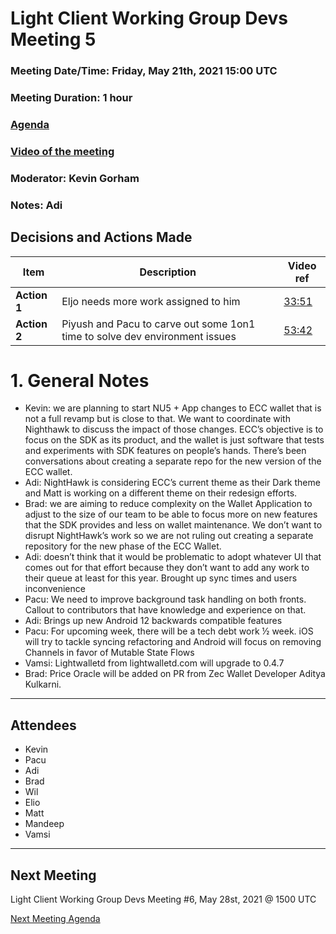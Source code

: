# Light Client Working Group Devs Meeting 5
### Meeting Date/Time: Friday, May 21th, 2021 15:00 UTC
### Meeting Duration: 1 hour
### [Agenda](https://github.com/zcash/lcwg/issues/6)
### [Video of the meeting](not-recorded)
### Moderator: Kevin Gorham
### Notes: Adi

## Decisions and Actions Made
| Item | Description | Video ref |
| ------------- | ----------- | --------- |
| **Action 1**   | Eljo needs more work assigned to him | [33:51](no-video) |   
| **Action 2**   | Piyush and Pacu to carve out some 1on1 time to solve dev environment issues | [53:42](no-video) |    

# 1. General Notes
- Kevin: we are planning to start NU5 + App changes to ECC wallet that is not a full revamp but is close to that. We want to coordinate with Nighthawk to discuss the impact of those changes. ECC’s objective is to focus on the SDK as its product, and the wallet is just software that tests and experiments with SDK features on people’s hands. There’s been conversations about creating a separate repo for the new version of the ECC wallet. 
- Adi: NightHawk is considering ECC’s current theme as their Dark theme and Matt is working on a different theme on their redesign efforts. 
- Brad: we are aiming to reduce complexity on the Wallet Application to adjust to the size of our team to be able to focus more on new features that the SDK provides and less on wallet maintenance. We don’t want to disrupt NightHawk’s work so we are not ruling out creating a separate repository for the new phase of the ECC Wallet. 
- Adi: doesn’t think that it would be problematic to adopt whatever UI that comes out for that effort because they don’t want to add any work to their queue at least for this year. Brought up sync times and users inconvenience
- Pacu: We need to improve background task handling on both fronts. Callout to contributors that have knowledge and experience on that.
- Adi: Brings up new Android 12 backwards compatible features
- Pacu: For upcoming week, there will be a tech debt work ½ week. iOS will try to tackle syncing refactoring and Android will focus on removing Channels in favor of Mutable State Flows 
- Vamsi: Lightwalletd from lightwalletd.com will upgrade to 0.4.7 
- Brad: Price Oracle will be added on PR from Zec Wallet Developer Aditya Kulkarni. 

-------------------------------------------
## Attendees
- Kevin
- Pacu
- Adi
- Brad
- Wil
- Elio
- Matt
- Mandeep
- Vamsi 

---------------------------------------

## Next Meeting
Light Client Working Group Devs Meeting #6, May 28st, 2021 @ 1500 UTC

[Next Meeting Agenda](https://github.com/zcash/lcwg/issues/7)

